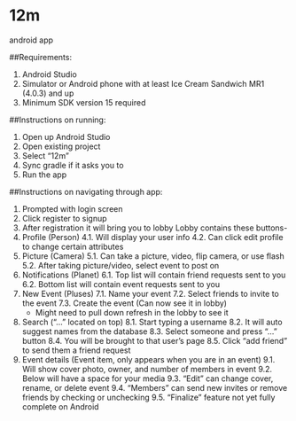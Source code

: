 # 12m
android app

##Requirements:
1. Android Studio
2. Simulator or Android phone with at least Ice Cream Sandwich MR1 (4.0.3) and up
3. Minimum SDK version 15 required

##Instructions on running:
1. Open up Android Studio
2. Open existing project
3. Select “12m”
4. Sync gradle if it asks you to
5. Run the app

##Instructions on navigating through app:
1. Prompted with login screen
2. Click register to signup
3. After registration it will bring you to lobby
Lobby contains these buttons-
4. Profile (Person)
    4.1. Will display your user info
    4.2. Can click edit profile to change certain attributes
5. Picture (Camera)
    5.1. Can take a picture, video, flip camera, or use flash
    5.2. After taking picture/video, select event to post on
6. Notifications (Planet)
    6.1. Top list will contain friend requests sent to you
    6.2. Bottom list will contain event requests sent to you
7. New Event (Pluses)
    7.1. Name your event
    7.2. Select friends to invite to the event
    7.3. Create the event (Can now see it in lobby)
    * Might need to pull down refresh in the lobby to see it
8. Search (“…” located on top)
    8.1. Start typing a username
    8.2. It will auto suggest names from the database
    8.3. Select someone and press “…” button
    8.4. You will be brought to that user’s page
    8.5. Click “add friend” to send them a friend request
9. Event details (Event item, only appears when you are in an event)
    9.1. Will show cover photo, owner, and number of members in event
    9.2. Below will have a space for your media
    9.3. “Edit” can change cover, rename, or delete event
    9.4. “Members” can send new invites or remove friends by checking or unchecking
    9.5. “Finalize” feature not yet fully complete on Android